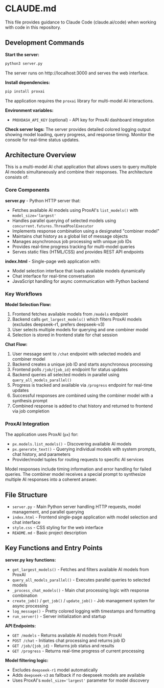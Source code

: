# CLAUDE.md

This file provides guidance to Claude Code (claude.ai/code) when working with code in this repository.

## Development Commands

**Start the server:**
```bash
python3 server.py
```
The server runs on http://localhost:3000 and serves the web interface.

**Install dependencies:**
```bash
pip install proxai
```
The application requires the `proxai` library for multi-model AI interactions.

**Environment variables:**
- `PROXDASH_API_KEY` (optional) - API key for ProxAI dashboard integration

**Check server logs:**
The server provides detailed colored logging output showing model loading, query progress, and response timing. Monitor the console for real-time status updates.

## Architecture Overview

This is a multi-model AI chat application that allows users to query multiple AI models simultaneously and combine their responses. The architecture consists of:

### Core Components

**server.py** - Python HTTP server that:
- Fetches available AI models using ProxAI's `list_models()` with `model_size='largest'`
- Handles parallel querying of selected models using `concurrent.futures.ThreadPoolExecutor`
- Implements response combination using a designated "combiner model" 
- Maintains chat history as a global list of message objects
- Manages asynchronous job processing with unique job IDs
- Provides real-time progress tracking for multi-model queries
- Serves static files (HTML/CSS) and provides REST API endpoints

**index.html** - Single-page web application with:
- Model selection interface that loads available models dynamically
- Chat interface for real-time conversation
- JavaScript handling for async communication with Python backend

### Key Workflows

**Model Selection Flow:**
1. Frontend fetches available models from `/models` endpoint
2. Backend calls `get_largest_models()` which filters ProxAI models (excludes deepseek-r1, prefers deepseek-v3)
3. User selects multiple models for querying and one combiner model
4. Selection is stored in frontend state for chat session

**Chat Flow:**
1. User message sent to `/chat` endpoint with selected models and combiner model
2. Backend creates a unique job ID and starts asynchronous processing
3. Frontend polls `/job/{job_id}` endpoint for status updates
4. Backend queries all selected models in parallel using `query_all_models_parallel()`
5. Progress is tracked and available via `/progress` endpoint for real-time updates
6. Successful responses are combined using the combiner model with a synthesis prompt
7. Combined response is added to chat history and returned to frontend via job completion

### ProxAI Integration

The application uses ProxAI (`px`) for:
- `px.models.list_models()` - Discovering available AI models
- `px.generate_text()` - Querying individual models with system prompts, chat history, and parameters
- Provider/model tuples for routing requests to specific AI services

Model responses include timing information and error handling for failed queries. The combiner model receives a special prompt to synthesize multiple AI responses into a coherent answer.

## File Structure

- `server.py` - Main Python server handling HTTP requests, model management, and parallel querying
- `index.html` - Frontend single-page application with model selection and chat interface  
- `style.css` - CSS styling for the web interface
- `README.md` - Basic project description

## Key Functions and Entry Points

**server.py key functions:**
- `get_largest_models()` - Fetches and filters available AI models from ProxAI 
- `query_all_models_parallel()` - Executes parallel queries to selected models
- `_process_chat_models()` - Main chat processing logic with response combination
- `create_job()` / `get_job()` / `update_job()` - Job management system for async processing
- `log_message()` - Pretty colored logging with timestamps and formatting
- `run_server()` - Server initialization and startup

**API Endpoints:**
- `GET /models` - Returns available AI models from ProxAI
- `POST /chat` - Initiates chat processing and returns job ID
- `GET /job/{job_id}` - Returns job status and results
- `GET /progress` - Returns real-time progress of current processing

**Model filtering logic:**
- Excludes `deepseek-r1` model automatically
- Adds `deepseek-v3` as fallback if no deepseek models are available
- Uses ProxAI's `model_size='largest'` parameter for model discovery